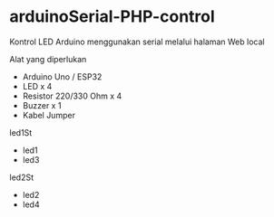 # arduinoSerial-PHP-control


Kontrol LED Arduino menggunakan serial melalui halaman Web local

Alat yang diperlukan 
- Arduino Uno / ESP32
- LED x 4
- Resistor 220/330 Ohm x 4
- Buzzer x 1
- Kabel Jumper 


led1St
- led1
- led3

led2St
- led2
- led4


